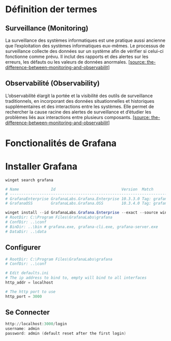 # Définition der termes

## Surveillance (Monitoring)
La surveillance des systèmes informatiques est une pratique aussi ancienne que l’exploitation des systèmes informatiques eux-mêmes. Le processus de surveillance collecte des données sur un système afin de vérifier si celui-ci fonctionne comme prévu. Il inclut des rapports et des alertes sur les erreurs, les défauts ou les valeurs de données anormales. 
[[source: the-difference-between-monitoring-and-observabilit]](https://aws.amazon.com/fr/compare/the-difference-between-monitoring-and-observability)

## Observabilité (Observability)
L’observabilité élargit la portée et la visibilité des outils de surveillance traditionnels, en incorporant des données situationnelles et historiques supplémentaires et des interactions entre les systèmes. Elle permet de rechercher la cause racine des alertes de surveillance et d’étudier les problèmes liés aux interactions entre plusieurs composants.
[[source: the-difference-between-monitoring-and-observabilit]](https://aws.amazon.com/fr/compare/the-difference-between-monitoring-and-observability)

# Fonctionalités de Grafana

# Installer Grafana

~~~ps1
winget search grafana

# Name              Id                             Version  Match        Source
# -----------------------------------------------------------------------------
# GrafanaEnterprise GrafanaLabs.Grafana.Enterprise 10.3.3.0 Tag: grafana winget
# GrafanaOSS        GrafanaLabs.Grafana.OSS        10.3.4.0 Tag: grafana winget

winget install --id GrafanaLabs.Grafana.Enterprise --exact --source winget --silent
# RootDir: C:\Program Files\GrafanaLabs\grafana
# ConfDir: ..\conf
# BinDir: ..\bin # grafana.exe, grafana-cli.exe, grafana-server.exe
# DataDir: ..\data
~~~

## Configurer

~~~ps1
# RootDir: C:\Program Files\GrafanaLabs\grafana
# ConfDir: ..\conf

# Edit defaults.ini
# The ip address to bind to, empty will bind to all interfaces
http_addr = localhost

# The http port to use
http_port = 3000
~~~

## Se Connecter

~~~ps1
http://localhost:3000/login
username: admin
password: admin (default reset after the first login)
~~~


